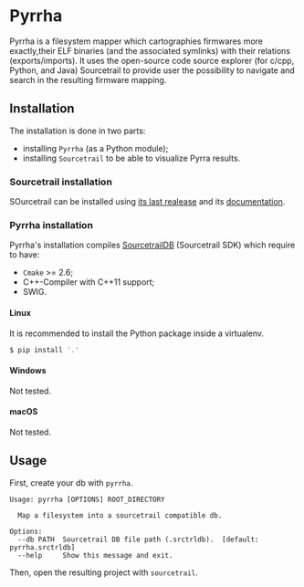 # Pyrrha

Pyrrha is a filesystem mapper which cartographies firmwares more exactly,their ELF binaries (and the associated symlinks) with their relations (exports/imports).
It uses the open-source code source explorer (for c/cpp, Python, and Java) Sourcetrail to provide user the possibility to navigate and search in the resulting firmware mapping.

## Installation
The installation is done in two parts:
- installing `Pyrrha` (as a Python module);
- installing `Sourcetrail` to be able to visualize Pyrra results.

### Sourcetrail installation
SOurcetrail can be installed using [its last realease](https://github.com/CoatiSoftware/Sourcetrail/releases/tag/2021.4.19) and its [documentation](https://github.com/CoatiSoftware/Sourcetrail/releases/tag/2021.4.19).

### Pyrrha installation
Pyrrha's installation compiles [SourcetrailDB](https://github.com/CoatiSoftware/SourcetrailDB) (Sourcetrail SDK) which require to have:
- `Cmake` >= 2.6;
- C++-Compiler with C++11 support;
- SWIG.

#### Linux
It is recommended to install the Python package inside a virtualenv.
```python
$ pip install '.'
```

#### Windows
Not tested.

#### macOS
Not tested.

## Usage
First, create your db with `pyrrha`.

```commandline
Usage: pyrrha [OPTIONS] ROOT_DIRECTORY

  Map a filesystem into a sourcetrail compatible db.

Options:
  --db PATH  Sourcetrail DB file path (.srctrldb).  [default: pyrrha.srctrldb]
  --help     Show this message and exit.
```

Then, open the resulting project with `sourcetrail`.